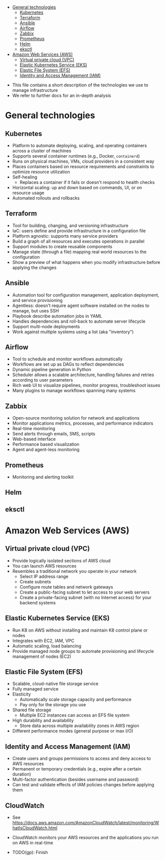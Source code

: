 

<!-- toc -->

- [General technologies](#general-technologies)
  * [Kubernetes](#kubernetes)
  * [Terraform](#terraform)
  * [Ansible](#ansible)
  * [Airflow](#airflow)
  * [Zabbix](#zabbix)
  * [Prometheus](#prometheus)
  * [Helm](#helm)
  * [eksctl](#eksctl)
- [Amazon Web Services (AWS)](#amazon-web-services-aws)
  * [Virtual private cloud (VPC)](#virtual-private-cloud-vpc)
  * [Elastic Kubernetes Service (EKS)](#elastic-kubernetes-service-eks)
  * [Elastic File System (EFS)](#elastic-file-system-efs)
  * [Identity and Access Management (IAM)](#identity-and-access-management-iam)

<!-- tocstop -->

- This file contains a short description of the technologies we use to manage
  infrastructure
- We refer to further docs for an in-depth analysis

# General technologies

## Kubernetes

- Platform to automate deploying, scaling, and operating containers across a
  cluster of machines
- Supports several container runtimes (e.g., Docker, `containerd`)
- Runs on physical machines, VMs, cloud providers in a consistent way
- Places containers based on resource requirements and constraints to optimize
  resource utilization
- Self-healing
  - Replaces a container if it fails or doesn't respond to health checks
- Horizontal scaling: up and down based on commands, UI, or on resource usage
- Automated rollouts and rollbacks

## Terraform

- Tool for building, changing, and versioning infrastructure
- IaC: users define and provide infrastructure in a configuration file
- Platform agnostic: supports many service providers
- Build a graph of all resources and executes operations in parallel
- Support modules to create reusable components
- Manage state (through a file) mapping real world resources to the
  configuration
- Show a preview of what happens when you modify infrastructure before applying
  the changes

## Ansible

- Automation tool for configuration management, application deployment, and
  service provisioning
- Agentless: doesn't require agent software installed on the nodes to manage,
  but uses SSH
- Playbook describe automation jobs in YAML
- Handles dependencies and roll-back to automate server lifecycle
- Support multi-node deployments
- Work against multiple systems using a list (aka "inventory")

## Airflow

- Tool to schedule and monitor workflows automatically
- Workflows are set up as DAGs to reflect dependencies
- Dynamic pipeline generation in Python
- Scheduler allows a scalable architecture, handling failures and retries
  according to user parameters
- Rich web UI to visualize pipelines, monitor progress, troubleshoot issues
- Many plugins to manage workflows spanning many systems

## Zabbix

- Open-source monitoring solution for network and applications
- Monitor applications metrics, processes, and performance indicators
- Real-time monitoring
- Send alerts through emails, SMS, scripts
- Web-based interface
- Performance based visualization
- Agent and agent-less monitoring

## Prometheus

- Monitoring and alerting toolkit

## Helm

## eksctl

# Amazon Web Services (AWS)

## Virtual private cloud (VPC)

- Provide logically isolated sections of AWS cloud
- You can launch AWS resources
- Resembles a traditional network you operate in your network
  - Select IP address range
  - Create subnets
  - Configure route tables and network gateways
  - Create a public-facing subnet to let access to your web servers
  - Create a private-facing subnet (with no Internet access) for your backend
    systems

## Elastic Kubernetes Service (EKS)

- Run K8 on AWS without installing and maintain K8 control plane or nodes
- Integrates with EC2, IAM, VPC
- Automatic scaling, load balancing
- Provide managed node groups to automate provisioning and lifecycle management
  of nodes (EC2)

## Elastic File System (EFS)

- Scalable, cloud-native file storage service
- Fully managed service
- Elasticity
  - Automatically scale storage capacity and performance
  - Pay only for the storage you use
- Shared file storage
  - Multiple EC2 instances can access an EFS file system
- High durability and availability
  - Store data across multiple availability zones in AWS region
- Different performance modes (general purpose or max I/O)

## Identity and Access Management (IAM)

- Create users and groups permissions to access and deny access to AWS resources
- Permanent or temporary credentials (e.g., expire after a certain duration)
- Multi-factor authentication (besides username and password)
- Can test and validate effects of IAM policies changes before applying them

## CloudWatch
- See https://docs.aws.amazon.com/AmazonCloudWatch/latest/monitoring/WhatIsCloudWatch.html

- CloudWatch monitors your AWS resources and the applications you run on AWS in
  real-time
- TODO(gp): Finish
